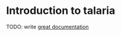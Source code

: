 # Introduction to talaria

TODO: write [great documentation](http://jacobian.org/writing/what-to-write/)
